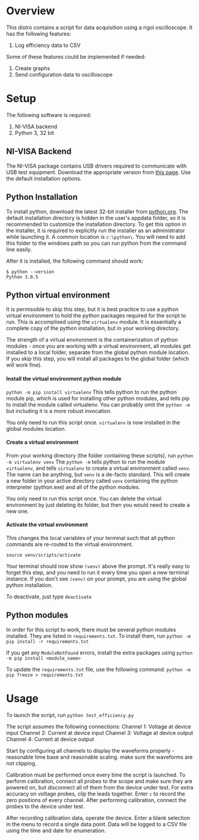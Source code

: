 # Overview

This distro contains a script for data acquisition using a rigol oscilloscope. It has the following features:
1. Log efficiency data to CSV

Some of these features could be implemented if needed:
1. Create graphs
1. Send configuration data to oscilloscope

# Setup

The following software is required:
1. NI-VISA backend
1. Python 3, 32 bit


## NI-VISA Backend
The NI-VISA package contains USB drivers required to communicate with USB test equipment. Download the appropriate version from [this page](https://www.ni.com/en-us/support/downloads/drivers/download.ni-visa.html#346210). Use the default installation options.

## Python Installation
To install python, download the latest 32-bit installer from [python.org](https://www.python.org/). The default installation directory is hidden in the user's appdata folder, so it is recommended to customize the installation directory. To get this option in the installer, it is required to explicitly run the installer as an administrator while launching it. A common location is `c:\python\`. You will need to add this folder to the windows path so you can run python from the command line easily.

After it is installed, the following command should work:
```
$ python --version
Python 3.8.5
```

## Python virtual environment
It is permissible to skip this step, but it is best practice to use a python virtual environment to hold the python packages required for the script to run. This is accomplised using the `virtualenv` module. It is essentially a complete copy of the python installation, but in your working directory.

The strength of a virtual environment is the containerization of python modules - once you are working with a virtual environment, all modules get installed to a local folder, separate from the global python module location. If you skip this step, you will install all packages to the global folder (which will work fine).

#### Install the virtual environment python module
`python -m pip install virtualenv`
This tells python to run the python module pip, which is used for installing other python  modules, and tells pip to install the module called virtualenv. You can probably omit the `python -m` but including it is a more robust invocation.

You only need to run this script once. `virtualenv` is now installed in the global modules location.

#### Create a virtual environment
From your working directory (the folder containing these scripts), run
`python -m virtualenv venv`
The `python -m` tells python to run the module `virtualenv`, and tells `virtualenv` to create a virtual environment called `venv`. The name can be anything, but `venv` is a de-facto standard. This will create a new folder in your active directory called `venv` containing the python interpreter (python.exe) and all of the python modules.

You only need to run this script once. You can delete the virtual environment by just deleting its folder, but then you would need to create a new one.

#### Activate the virtual environment
This changes the local variables of your terminal such that all python commands are re-routed to the virtual environment.

`source venv/scripts/activate`

Your terminal should now show `(venv)` above the prompt. It's really easy to forget this step, and you need to run it every time you open a new terminal instance. If you don't see `(venv)` on your prompt, you are using the global python installation.

To deactivate, just type `deactivate`

## Python modules
In order for this script to work, there must be several python modules installed. They are listed in `requirements.txt`. To install them, run
`python -m pip install -r requirements.txt`

If you get any `ModuleNotFound` errors, install the extra packages using
`python -m pip install <module_name>`

To update the `requirements.txt` file, use the following command:
`python -m pip freeze > requirements.txt`

# Usage

To launch the script, run `python test_efficiency.py`

The script assumes the following connections:
    Channel 1: Voltage at device input
    Channel 2: Current at device input
    Channel 3: Voltage at device output
    Channel 4: Current at device output

Start by configuring all channels to display the waveforms properly - reasonable time base and reasonable scaling. make sure the waveforms are not clipping.

Calibration must be performed once every time the script is launched. To perform calibration, connect all probes to the scope and make sure they are powered on, but disconnect all of them from the device under test. For extra accuracy on voltage probes, clip the leads together. Enter `c` to record the zero positions of every channel. After performing calibration, connect the probes to the device under test.

After recording calibration data, operate the device. Enter a blank selection in the menu to record a single data point. Data will be logged to a CSV file using the time and date for enumeration.

